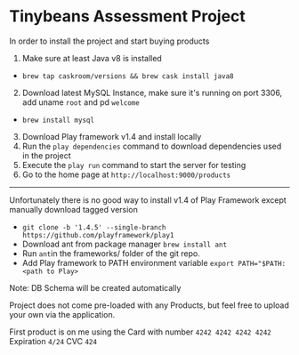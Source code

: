 # Tinybeans Assessment Project

In order to install the project and start buying products
1. Make sure at least Java v8 is installed
  * `brew tap caskroom/versions && brew cask install java8`
2. Download latest MySQL Instance, make sure it's running on port 3306, add uname `root` and pd `welcome`
* `brew install mysql`
3. Download Play framework v1.4 and install locally
4. Run the `play dependencies` command to download dependencies used in the project
5. Execute the `play run` command to start the server for testing
6. Go to the home page at `http://localhost:9000/products`

---

Unfortunately there is no good way to install v1.4 of Play Framework except manually download tagged version 
* `git clone -b '1.4.5' --single-branch https://github.com/playframework/play1`
* Download ant from package manager `brew install ant`
* Run `ant`in the frameworks/ folder of the git repo.
* Add Play framework to PATH environment variable `export PATH="$PATH:<path to Play>`


Note: DB Schema will be created automatically

Project does not come pre-loaded with any Products, but feel free to upload your own via the application.

First product is on me using the Card with number `4242 4242 4242 4242` Expiration `4/24` CVC `424` 
